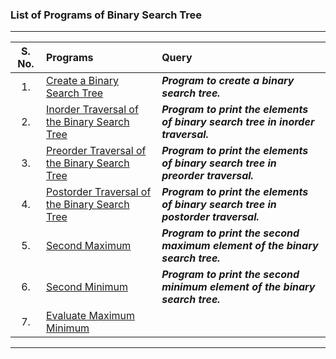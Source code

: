 ### List of Programs of Binary Search Tree

---
|  S. No.  |  Programs  |  Query  |
|  :--:  |  :--  |  :--  |
|  1.  |  [Create a Binary Search Tree](/Data%20Structure/Binary%20Search%20Tree/Programs/List/CreateBinarySearchTree.py)  |  ***Program to create a binary search tree.***  |
|  2.  |  [Inorder Traversal of the Binary Search Tree](/Data%20Structure/Binary%20Search%20Tree/Programs/List/InorderTraversal.py)  |  ***Program to print the elements of binary search tree in inorder traversal.***  |
|  3.  |  [Preorder Traversal of the Binary Search Tree](/Data%20Structure/Binary%20Search%20Tree/Programs/List/PreorderTraversal.py)  |  ***Program to print the elements of binary search tree in preorder traversal.***  |
|  4.  |  [Postorder Traversal of the Binary Search Tree](/Data%20Structure/Binary%20Search%20Tree/Programs/List/PostorderTraversal.py)  |  ***Program to print the elements of binary search tree in postorder traversal.***  |
|  5.  |  [Second Maximum](/Data%20Structure/Binary%20Search%20Tree/Programs/List/SecondMaximumElement.py)  |  ***Program to print the second maximum element of the binary search tree.***  |
|  6.  |  [Second Minimum](/Data%20Structure/Binary%20Search%20Tree/Programs/List/SecondMinimumElement.py)  |  ***Program to print the second minimum element of the binary search tree.***  |
|  7.  |  [Evaluate Maximum Minimum]()  |  |
---


